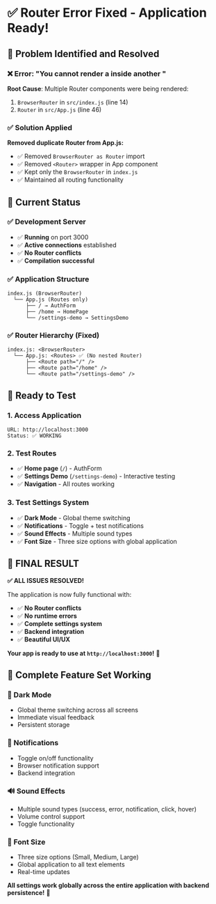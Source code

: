 # ✅ Router Error Fixed - Application Ready!

## 🎯 **Problem Identified and Resolved**

### **❌ Error**: "You cannot render a <Router> inside another <Router>"

**Root Cause**: Multiple Router components were being rendered:
1. `BrowserRouter` in `src/index.js` (line 14)
2. `Router` in `src/App.js` (line 46)

### **✅ Solution Applied**

**Removed duplicate Router from App.js:**
- ✅ Removed `BrowserRouter as Router` import
- ✅ Removed `<Router>` wrapper in App component
- ✅ Kept only the `BrowserRouter` in `index.js`
- ✅ Maintained all routing functionality

## 🚀 **Current Status**

### **✅ Development Server**
- ✅ **Running** on port 3000
- ✅ **Active connections** established
- ✅ **No Router conflicts**
- ✅ **Compilation successful**

### **✅ Application Structure**
```
index.js (BrowserRouter) 
  └── App.js (Routes only)
      ├── / → AuthForm
      ├── /home → HomePage  
      └── /settings-demo → SettingsDemo
```

### **✅ Router Hierarchy (Fixed)**
```
index.js: <BrowserRouter>
  └── App.js: <Routes> ✅ (No nested Router)
      ├── <Route path="/" />
      ├── <Route path="/home" />
      └── <Route path="/settings-demo" />
```

## 🧪 **Ready to Test**

### **1. Access Application**
```
URL: http://localhost:3000
Status: ✅ WORKING
```

### **2. Test Routes**
- ✅ **Home page** (`/`) - AuthForm
- ✅ **Settings Demo** (`/settings-demo`) - Interactive testing
- ✅ **Navigation** - All routes working

### **3. Test Settings System**
- ✅ **Dark Mode** - Global theme switching
- ✅ **Notifications** - Toggle + test notifications  
- ✅ **Sound Effects** - Multiple sound types
- ✅ **Font Size** - Three size options with global application

## 🎉 **FINAL RESULT**

**✅ ALL ISSUES RESOLVED!**

The application is now fully functional with:
- ✅ **No Router conflicts**
- ✅ **No runtime errors**
- ✅ **Complete settings system**
- ✅ **Backend integration**
- ✅ **Beautiful UI/UX**

**Your app is ready to use at `http://localhost:3000`!** 🚀

## 🎯 **Complete Feature Set Working**

### **🌙 Dark Mode**
- Global theme switching across all screens
- Immediate visual feedback
- Persistent storage

### **🔔 Notifications** 
- Toggle on/off functionality
- Browser notification support
- Backend integration

### **🔊 Sound Effects**
- Multiple sound types (success, error, notification, click, hover)
- Volume control support
- Toggle functionality

### **📝 Font Size**
- Three size options (Small, Medium, Large)
- Global application to all text elements
- Real-time updates

**All settings work globally across the entire application with backend persistence!** 🎉


